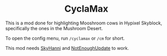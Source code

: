 <h1 align = "center">
	CyclaMax
</h1>

This is a mod done for highlighting Mooshroom cows in Hypixel Skyblock, specifically the ones in the
Mushroom Desert.

To open the config menu, run `/cyclamax` or `/cm` for short.

This mod needs [SkyHanni](https://github.com/hannibal002/SkyHanni) and [NotEnoughUpdate](https://github.com/NotEnoughUpdates/NotEnoughUpdates) to work.
